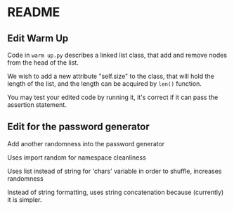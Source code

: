 # README

## Edit Warm Up
Code in `warm up.py` describes a linked list class, that add and remove nodes from the head of the list.

We wish to add a new attribute "self.size" to the class, that will hold the length of the list, and the length can be acquired by `len()` function.

You may test your edited code by running it, it's correct if it can pass the assertion statement.

## Edit for the password generator
Add another randomness into the password generator

Uses import random for namespace cleanliness

Uses list instead of string for 'chars' variable in order to shuffle, increases randomness

Instead of string formatting, uses string concatenation because (currently) it is simpler.

